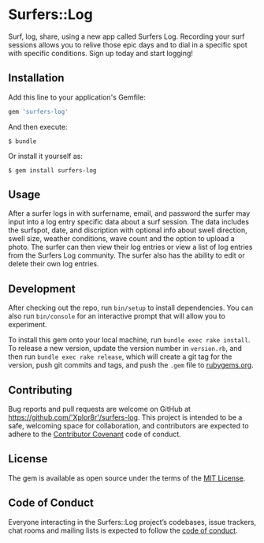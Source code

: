 # Surfers::Log

Surf, log, share, using a new app called Surfers Log. Recording your surf sessions allows you to relive those epic days and to dial in a specific spot with specific conditions. Sign up today and start logging!


## Installation

Add this line to your application's Gemfile:

```ruby
gem 'surfers-log'
```

And then execute:

    $ bundle

Or install it yourself as:

    $ gem install surfers-log

## Usage

After a surfer logs in with surfername, email, and password the surfer may input into a log entry specific data about a surf session. The data includes the surfspot, date, and discription with optional info about swell direction, swell size, weather conditions, wave count and the option to upload a photo. The surfer can then view their log entries or view a list of log entries from the Surfers Log community. The surfer also has the ability to edit or delete their own log entries.

## Development

After checking out the repo, run `bin/setup` to install dependencies. You can also run `bin/console` for an interactive prompt that will allow you to experiment.

To install this gem onto your local machine, run `bundle exec rake install`. To release a new version, update the version number in `version.rb`, and then run `bundle exec rake release`, which will create a git tag for the version, push git commits and tags, and push the `.gem` file to [rubygems.org](https://rubygems.org).

## Contributing

Bug reports and pull requests are welcome on GitHub at https://github.com/'Xplor8r'/surfers-log. This project is intended to be a safe, welcoming space for collaboration, and contributors are expected to adhere to the [Contributor Covenant](http://contributor-covenant.org) code of conduct.

## License

The gem is available as open source under the terms of the [MIT License](https://opensource.org/licenses/MIT).

## Code of Conduct

Everyone interacting in the Surfers::Log project’s codebases, issue trackers, chat rooms and mailing lists is expected to follow the [code of conduct](https://github.com/'Xplor8r'/surfers-log/blob/master/CODE_OF_CONDUCT.md).
